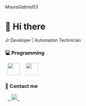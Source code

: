 ###### MouraGabriel53

# 👋 Hi there
Jr Developer | Automation Technician

### 💻 Programming
&nbsp;&nbsp;<img width='40' height='40' src="https://cdn.jsdelivr.net/gh/devicons/devicon@latest/icons/python/python-original.svg"/>&nbsp;&nbsp;
&nbsp;&nbsp;<img width='40' height='40' src="https://cdn.jsdelivr.net/gh/devicons/devicon@latest/icons/cplusplus/cplusplus-plain.svg"/>&nbsp;&nbsp;
          
### 📲 Contact me
&nbsp;&nbsp;<a href="https://www.linkedin.com/in/gabriel-moura-9bb610310/">
&nbsp;&nbsp;<img width='20' height='20' src="https://cdn.jsdelivr.net/gh/devicons/devicon@latest/icons/linkedin/linkedin-original.svg"/>&nbsp;&nbsp;


           
          
          

          
          
